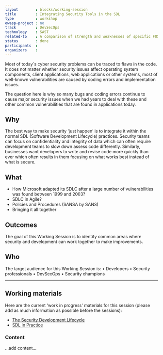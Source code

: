 ```yaml
---
layout        : blocks/working-session
title         : Integrating Security Tools in the SDL
type          : workshop
owasp-project : no
track         : DevSecOps
technology    : SAST
related-to    : A comparison of strength and weaknesses of specific FOSS tools
status        : done
participants  :
organizers    :
---
```


Most of today´s cyber security problems can be traced to flaws in the code. It does not matter whether security issues affect operating system components, client applications, web applications or other systems, most of well-known vulnerabilities are caused by coding errors and implementation issues.

The question here is why so many bugs and coding errors continue to cause major security issues when we had years to deal with these and other common vulnerabilities that are found in applications today.

## Why

The best way to make security ‘just happen’ is to integrate it within the normal SDL (Software Development Lifecycle) practices. Security teams can focus on confidentiality and integrity of data which can often require development teams to slow down assess code differently. Similarly, businesses want developers to write and revise code more quickly than ever which often results in them focusing on what works best instead of what is secure.

## What

- How Microsoft adapted its SDLC after a large number of vulnerabilities was found between 1999 and 2003?
- SDLC in Agile?
- Policies and Procedures (SANSA by SANS)
- Bringing it all together

## Outcomes

The goal of this Working Session is to identify common areas where security and development can work together to make improvements. 

## Who

The target audience for this Working Session is:
•	Developers
•	Security professionals
•	DevSecOps
•	Security champions

--- 

## Working materials

Here are the current 'work in progress' materials for this session (please add as much information as possible before the sessions):
- [The Security Development Lifecycle](https://www.owasp.org/images/7/78/OWASP_AppSec_Research_2010_Keynote_2_by_Lipner.pdf)
- [SDL in Practice](https://www.owasp.org/images/4/45/SDL_in_practice.pdf)

### Content

...add content...
